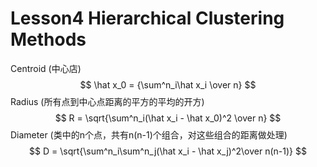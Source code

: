 # Lesson4 Hierarchical Clustering Methods

Centroid (中心店)
$$
\hat x_0 = {\sum^n_i\hat x_i \over n}
$$
Radius (所有点到中心点距离的平方的平均的开方)
$$
R = \sqrt{\sum^n_i(\hat x_i - \hat x_0)^2 \over n}
$$
Diameter (类中的n个点，共有n(n-1)个组合，对这些组合的距离做处理)
$$
D = \sqrt{\sum^n_i\sum^n_j(\hat x_i - \hat x_j)^2\over n(n-1)}
$$
